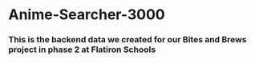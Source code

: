# Anime-Searcher-3000
### This is the backend data we created for our Bites and Brews project in phase 2 at Flatiron Schools 
